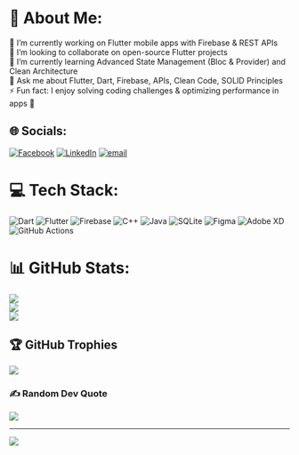 # 💫 About Me:
🔭 I’m currently working on Flutter mobile apps with Firebase & REST APIs<br>🤝 I’m looking to collaborate on open-source Flutter projects<br>🌱 I’m currently learning Advanced State Management (Bloc & Provider) and Clean Architecture  <br>💬 Ask me about Flutter, Dart, Firebase, APIs, Clean Code, SOLID Principles <br>⚡ Fun fact: I enjoy solving coding challenges & optimizing performance in apps 🚀  <br>


## 🌐 Socials:
[![Facebook](https://img.shields.io/badge/Facebook-%231877F2.svg?logo=Facebook&logoColor=white)](https://facebook.com/https://www.facebook.com/hossammahmoud.gado) [![LinkedIn](https://img.shields.io/badge/LinkedIn-%230077B5.svg?logo=linkedin&logoColor=white)](https://linkedin.com/in/https://www.linkedin.com/in/hossam-mahmoud-gado) [![email](https://img.shields.io/badge/Email-D14836?logo=gmail&logoColor=white)](mailto:hossammahmoudgado@gmail.com) 

# 💻 Tech Stack:
![Dart](https://img.shields.io/badge/dart-%230175C2.svg?style=for-the-badge&logo=dart&logoColor=white) ![Flutter](https://img.shields.io/badge/Flutter-%2302569B.svg?style=for-the-badge&logo=Flutter&logoColor=white) ![Firebase](https://img.shields.io/badge/firebase-%23039BE5.svg?style=for-the-badge&logo=firebase) ![C++](https://img.shields.io/badge/c++-%2300599C.svg?style=for-the-badge&logo=c%2B%2B&logoColor=white) ![Java](https://img.shields.io/badge/java-%23ED8B00.svg?style=for-the-badge&logo=openjdk&logoColor=white)   ![SQLite](https://img.shields.io/badge/sqlite-%2307405e.svg?style=for-the-badge&logo=sqlite&logoColor=white) ![Figma](https://img.shields.io/badge/figma-%23F24E1E.svg?style=for-the-badge&logo=figma&logoColor=white) ![Adobe XD](https://img.shields.io/badge/Adobe%20XD-470137?style=for-the-badge&logo=Adobe%20XD&logoColor=#FF61F6) ![GitHub Actions](https://img.shields.io/badge/github%20actions-%232671E5.svg?style=for-the-badge&logo=githubactions&logoColor=white)
# 📊 GitHub Stats:
![](https://github-readme-stats.vercel.app/api?username=HossamGado&theme=radical&hide_border=true&include_all_commits=false&count_private=true)<br/>
![](https://nirzak-streak-stats.vercel.app/?user=HossamGado&theme=radical&hide_border=true)<br/>
![](https://github-readme-stats.vercel.app/api/top-langs/?username=HossamGado&theme=radical&hide_border=true&include_all_commits=false&count_private=true&layout=compact)

## 🏆 GitHub Trophies
![](https://github-profile-trophy.vercel.app/?username=HossamGado&theme=radical&no-frame=false&no-bg=true&margin-w=4)

### ✍️ Random Dev Quote
![](https://quotes-github-readme.vercel.app/api?type=horizontal&theme=radical)

---
[![](https://visitcount.itsvg.in/api?id=HossamGado&icon=6&color=0)](https://visitcount.itsvg.in)

<!-- Proudly created with GPRM ( https://gprm.itsvg.in ) -->
